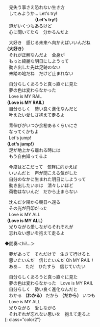 　見失う事さえ恐れない生き方  
　してみようか…  Let's try!    
　　　　　　　**（Let's try!）**  
　道がいくつもあるけど  
　心に聞いてたら　分かるんだよ

　大好き　感じる未来へ向かえばいいんだね  
**（大好き）**  
　それが正解なんだよ　全身が  
　もっと綺麗な明日にしようって  
　動き出した先は足跡のない  
　未踏の地だね　だけど止まれない

　自分らしくあろうと真っ直ぐに見た  
　夢の色は変わらなかった  
　Love is MY RAIL  
**（Love is MY RAIL）**  
　自分らしく　勢い良く進化なんだと  
　叶えたい愛しさ抱えて走るよ

　背伸びがいつか余裕あるくらいにさ  
　なってくかもよ  
　Let's jump!  
**（Let's jump!）**  
　足が地上から離れる時には  
　もう自由知ってるよ

　今度はどこだって　気軽に向かえば  
　いいんだと　声が聞こえる気がした  
　自分のなかに生まれた明日にしようって  
　動き出したいまは　清々しいほど  
　荷物はないんだ　だから止まらない

　沈んだ夕陽から朝日へ還る  
　その光が目印だった  
　Love is MY ALL  
**（Love is MY ALL）**  
　光りながら愛しながらそれぞれが  
　忘れない想いを抱えて走るよ

◆間奏＜hi!…＞

　夢があって　それだけで　生きて行けると  
　思いたいんだ　信じたいんだ Oh MY RAIL！  
　ああ…　ただ　ひたすら　信じていたい

　自分らしくあろうと真っ直ぐに見た  
　夢の色は変わらなかった　Love is MY RAIL  
　自分らしく　勢い良く進化なんだと  
　わかる **（わかる）** だから **（だから）** いつも  
　Love is MY ALL    
　光りながら　愛しながら  
　それぞれが忘れない思いを　抱えて走るよ  
{: class="color2"}
